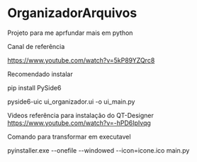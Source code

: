# OrganizadorArquivos

Projeto para me aprfundar mais em python

Canal de referência

https://www.youtube.com/watch?v=5kP89YZQrc8

Recomendado instalar

pip install PySide6


pyside6-uic ui_organizador.ui -o ui_main.py

Videos referência para instalação do QT-Designer 
https://www.youtube.com/watch?v=-hPD6IpIvqg

Comando para transformar em executavel

pyinstaller.exe --onefile --windowed --icon=icone.ico main.py


